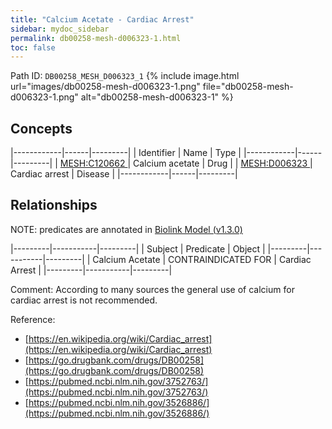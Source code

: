 ```yaml
---
title: "Calcium Acetate - Cardiac Arrest"
sidebar: mydoc_sidebar
permalink: db00258-mesh-d006323-1.html
toc: false 
---
```



Path ID: `DB00258_MESH_D006323_1`
{% include image.html url="images/db00258-mesh-d006323-1.png" file="db00258-mesh-d006323-1.png" alt="db00258-mesh-d006323-1" %}

## Concepts

|------------|------|---------|
| Identifier | Name | Type    |
|------------|------|---------|
| <a href="https://identifiers.org/MESH:C120662">MESH:C120662 </a> | Calcium acetate | Drug |
| <a href="https://identifiers.org/MESH:D006323">MESH:D006323 </a> | Cardiac arrest | Disease |
|------------|------|---------|

## Relationships


NOTE: predicates are annotated in <a href="https://github.com/biolink/biolink-model/releases/tag/v1.3.0">Biolink Model (v1.3.0)</a>

|---------|-----------|---------|
| Subject | Predicate | Object  |
|---------|-----------|---------|
| Calcium Acetate | CONTRAINDICATED FOR | Cardiac Arrest |
|---------|-----------|---------|

Comment: According to many sources the general use of calcium for cardiac arrest is not recommended.

Reference: 
  - [https://en.wikipedia.org/wiki/Cardiac_arrest](https://en.wikipedia.org/wiki/Cardiac_arrest)
  - [https://go.drugbank.com/drugs/DB00258](https://go.drugbank.com/drugs/DB00258)
  - [https://pubmed.ncbi.nlm.nih.gov/3752763/](https://pubmed.ncbi.nlm.nih.gov/3752763/)
  - [https://pubmed.ncbi.nlm.nih.gov/3526886/](https://pubmed.ncbi.nlm.nih.gov/3526886/)
